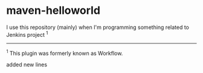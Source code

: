 # maven-helloworld
I use this repository (mainly) when I'm programming something related to Jenkins project <sup>1</sup>

---
<sup>1</sup> This plugin was formerly known as Workflow.

added new lines
